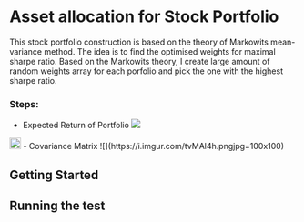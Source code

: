 # Asset allocation for Stock Portfolio 
This stock portfolio construction is based on the theory of Markowits mean-variance method. The idea is to find the optimised weights for maximal sharpe ratio. Based on the Markowits theory, I create large amount of random weights array for each porfolio and pick the one with the highest sharpe ratio. 

### Steps:
- Expected Return of Portfolio
![](https://i.imgur.com/2PKM7k4.png|width=48)
<img src="https://i.imgur.com/2PKM7k4.png" width="20">
- Covariance Matrix
![](https://i.imgur.com/tvMAl4h.pngjpg=100x100)


## Getting Started 



## Running the test 






